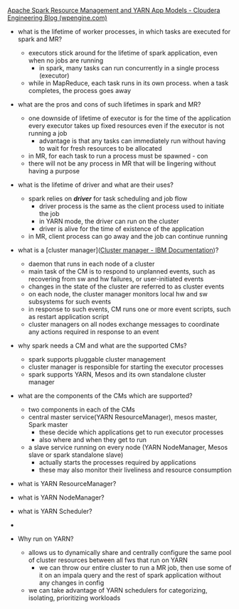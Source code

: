[Apache Spark Resource Management and YARN App Models - Cloudera Engineering Blog (wpengine.com)](https://clouderatemp.wpengine.com/blog/2014/05/apache-spark-resource-management-and-yarn-app-models/)
- what is the lifetime of worker processes, in which tasks are executed for spark and MR?
	- executors stick around for the lifetime of spark application, even when no jobs are running
		- in spark, many tasks can run concurrently in a single process (executor)
	- while in MapReduce, each task runs in its own process. when a task completes, the process goes away
- what are the pros and cons of such lifetimes in spark and MR? 
	- one downside of lifetime of executor is for the time of the application every executor takes up fixed resources even if the executor is not running a job
		- advantage is that any tasks can immediately run without having to wait for fresh resources to be allocated
	- in MR, for each task to run a process must be spawned - con
	- there will not be any process in MR that will be lingering without having a purpose

- what is the lifetime of driver and what are their uses? 
	- spark relies on ***driver*** for task scheduling and job flow
		- driver process is the same as the client process used to initiate the job
		- in YARN mode, the driver can run on the cluster
		- driver is alive for the time of existence of the application
	- in MR, client process can go away and the job can continue running


- what is a [cluster manager]([Cluster manager - IBM Documentation](https://www.ibm.com/docs/en/powerha-aix/7.2?topic=software-cluster-manager))?
	- daemon that runs in each node of a cluster
	- main task of the CM is to respond to unplanned events, such as recovering from sw and hw failures, or user-initiated events
	- changes in the state of the cluster are referred to as cluster events
	- on each node, the cluster manager monitors local hw and sw subsystems for such events
	- in response to such events, CM runs one or more event scripts, such as restart application script
	- cluster managers on all nodes exchange messages to coordinate any actions required in response to an event
- why spark needs a CM and what are the supported CMs?
	- spark supports pluggable cluster management
	- cluster manager is responsible for starting the executor processes
	- spark supports YARN, Mesos and its own standalone cluster manager
- what are the components of the CMs which are supported?
	- two components in each of the CMs
	- central master service(YARN ResourceManager), mesos master, Spark master
		- these decide which applications get to run executor processes
		- also where and when they get to run
	- a slave service running on every node (YARN NodeManager, Mesos slave or spark standalone slave) 
		- actually starts the processes required by applications
		- these may also monitor their liveliness and resource consumption
- what is YARN ResourceManager?
- what is YARN NodeManager?

- what is YARN Scheduler?
- 
- Why run on YARN?
	- allows us to dynamically share and centrally configure the same pool of cluster resources between all fws that run on YARN
		- we can throw our entire cluster to run a MR job, then use some of it on an impala query and the rest of spark application without any changes in config
	- we can take advantage of YARN schedulers for categorizing, isolating, prioritizing workloads